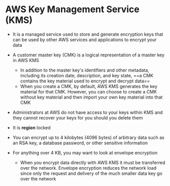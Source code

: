 # AWS Key Management Service (KMS)

- It is a managed service used to store and generate encryption keys that can be used by other AWS services and applications to encrypt your data

- A customer master key (CMK) is a logical representation of a master key in AWS KMS
	- In addition to the master key's identifiers and other metadata, including its creation date, description, and key state, ==a CMK contains the key material used to encrypt and decrypt data==
	- When you create a CMK, by default, AWS KMS generates the key material for that CMK. However, you can choose to create a CMK without key material and then import your own key material into that CMK
- Administrators at AWS do not have access to your keys within KMS and they cannot recover your keys for you should you delete them
- It is **region** locked

- You can encrypt up to 4 kilobytes (4096 bytes) of arbitrary data such as an RSA key, a database password, or other sensitive information
- For anything over 4 KB, you may want to look at envelope encryption
	- When you encrypt data directly with AWS KMS it must be transferred over the network. Envelope encryption reduces the network load since only the request and delivery of the much smaller data key go over the network